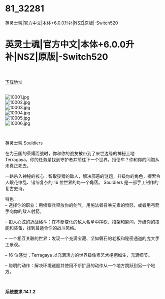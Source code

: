 # 81_32281
英灵士魂|官方中文|本体+6.0.0升补|NSZ|原版|-Switch520
# 英灵士魂|官方中文|本体+6.0.0升补|NSZ|原版|-Switch520
 <br/></br>
[下载地址](https://www.switch520.cc/article/32281 "下载地址")
<br/></br>

<p><img title="10001.jpg" src="https://www.switch520.cc/muke_img/2022_06_03_4971959b636d5.jpg" alt="10001.jpg"><br>
<img title="10002.jpg" src="https://www.switch520.cc/muke_img/2022_06_03_a7fb85e634d8f.jpg" alt="10002.jpg"><br>
<img title="10003.jpg" src="https://www.switch520.cc/muke_img/2022_06_03_d32eb54018927.jpg" alt="10003.jpg"><br>
<img title="10004.jpg" src="https://www.switch520.cc/muke_img/2022_06_03_d5de4c4266eb7.jpg" alt="10004.jpg"><br>
<img title="10005.jpg" src="https://www.switch520.cc/muke_img/2022_06_03_163676d4faeed.jpg" alt="10005.jpg"><br>
<img title="10006.jpg" src="https://www.switch520.cc/muke_img/2022_06_03_7aade769ea17b.jpg" alt="10006.jpg"></p>
<p>&nbsp;</p>
<p>英灵士魂 Souldiers</p>
<p>在为王国的荣耀而战时，你和你的战友被带到了来世边缘的神秘土地 Terragaya。你的任务是找到守护者并前往下一个世界。搭便车？你和你的同胞从未真正死去。</p>
<p>一路杀入神秘的核心：智取狡猾的敌人，解决邪恶的谜题，升级你的角色，探索令人眼花缭乱、错综复杂的 16 位世界的每一个角落。 Souldiers 是一部手工制作的复古史诗。</p>
<p>特色：<br>
– 选择你的职业：用侦察兵释放你的剑气，用施法者召唤元素的愤怒，或者用弓箭手向你的敌人射箭。</p>
<p>– 扣人心弦的近战格斗：在不断变化的敌人名单中挥砍、招架和躲闪，升级你的技能和装备，找到最适合你的战斗风格。</p>
<p>– 一个相互关联的世界：发现一个充满宝藏、坚如磐石的老板和秘密通道的庞大手工景观。</p>
<p>– 16 位感觉：Terragaya 以充满活力的世界级像素艺术栩栩如生，充满细节。</p>
<p>– 聪明的动作：解决环境谜题并使用不断扩展的动作从一个地方跳跃到另一个地方。</p>
<p>&nbsp;</p>
<p><strong>系统要求:14.1.2</strong></p>



